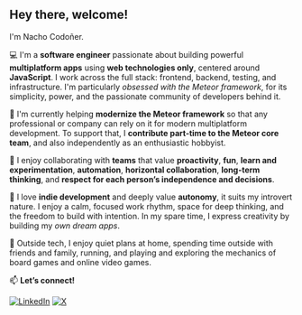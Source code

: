 ## Hey there, welcome!

I'm Nacho Codoñer.

💻 I'm a **software engineer** passionate about building powerful **multiplatform apps** using **web technologies only**, centered around **JavaScript**. I work across the full stack: frontend, backend, testing, and infrastructure. I'm particularly _obsessed with the Meteor framework_, for its simplicity, power, and the passionate community of developers behind it.

🚀 I'm currently helping **modernize the Meteor framework** so that any professional or company can rely on it for modern multiplatform development. To support that, I **contribute part-time to the Meteor core team**, and also independently as an enthusiastic hobbyist.

🤝 I enjoy collaborating with **teams** that value **proactivity**, **fun**, **learn and experimentation**, **automation**, **horizontal collaboration**, **long-term thinking**, and **respect for each person’s independence and decisions**.

🌱 I love **indie development** and deeply value **autonomy**, it suits my introvert nature. I enjoy a calm, focused work rhythm, space for deep thinking, and the freedom to build with intention. In my spare time, I express creativity by building my _own dream apps_.

🏡 Outside tech, I enjoy quiet plans at home, spending time outside with friends and family, running, and playing and exploring the mechanics of board games and online video games.

📫 **Let’s connect!**

[![LinkedIn](https://img.shields.io/badge/LinkedIn-%230077B5.svg?logo=linkedin&logoColor=white)](https://linkedin.com/in/nachocodoner)
[![X](https://img.shields.io/badge/X-%23000000.svg?logo=x&logoColor=white)](https://x.com/nachocodoner)
